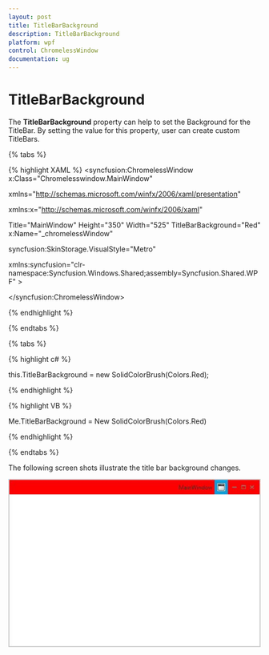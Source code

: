 ```yaml
---
layout: post
title: TitleBarBackground
description: TitleBarBackground
platform: wpf
control: ChromelessWindow
documentation: ug
---
```

# TitleBarBackground

The **TitleBarBackground** property can help to set the Background for the TitleBar. By setting the value for this property, user can create custom TitleBars.

{% tabs %}

{% highlight XAML %}
<syncfusion:ChromelessWindow x:Class="Chromelesswindow.MainWindow"

xmlns="http://schemas.microsoft.com/winfx/2006/xaml/presentation"

xmlns:x="http://schemas.microsoft.com/winfx/2006/xaml"

Title="MainWindow" Height="350" Width="525"  TitleBarBackground="Red"   x:Name="_chromelessWindow"  

syncfusion:SkinStorage.VisualStyle="Metro"  

xmlns:syncfusion="clr-namespace:Syncfusion.Windows.Shared;assembly=Syncfusion.Shared.WPF" >

<Grid>

</Grid>

</syncfusion:ChromelessWindow>

{% endhighlight %}

{% endtabs %}

{% tabs %}

{% highlight c# %}

this.TitleBarBackground = new SolidColorBrush(Colors.Red);

{% endhighlight %}

{% highlight VB %}

Me.TitleBarBackground = New SolidColorBrush(Colors.Red)

{% endhighlight %}

{% endtabs %}

The following screen shots illustrate the title bar background changes.

![](TitleBarBackground_images/TitleBarBackground_img1.jpeg)


